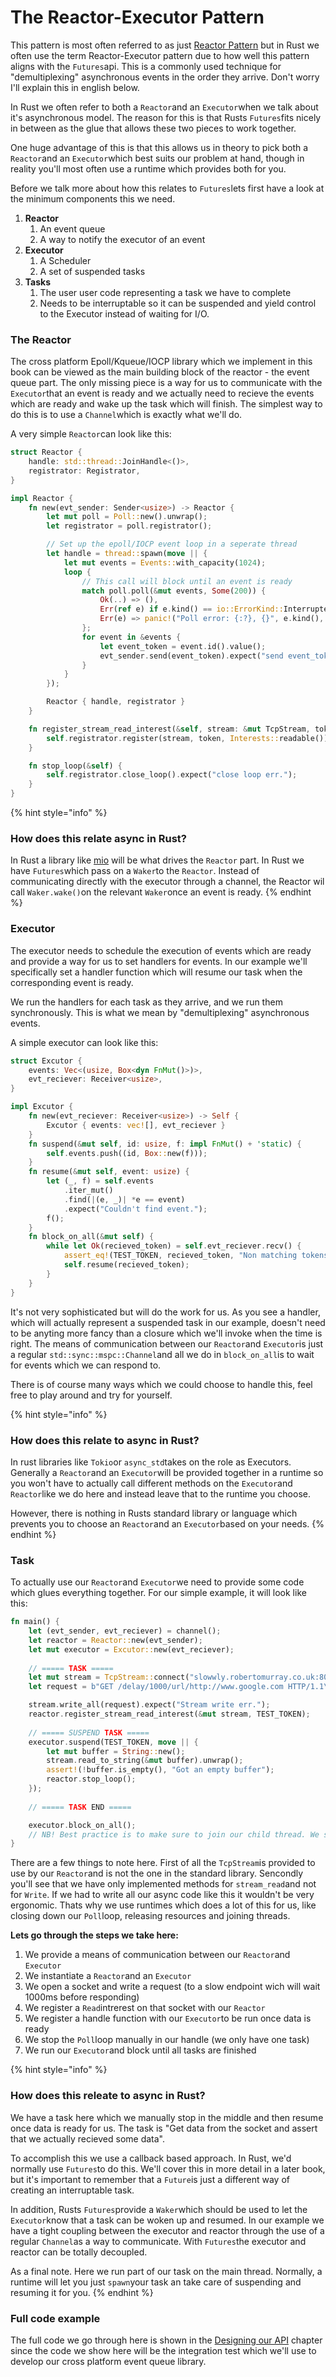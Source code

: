 # The Reactor-Executor Pattern

This pattern is most often referred to as just [Reactor Pattern](https://tianpan.co/blog/2015/01/13/understanding-reactor-pattern-for-highly-scalable-i-o-bound-web-server/) but in Rust we often use the term Reactor-Executor pattern due to how well this pattern aligns with the `Futures`api. This is a commonly used technique for "demultiplexing" asynchronous events in the order they arrive. Don't worry I'll explain this in english below.

In Rust we often refer to both a `Reactor`and an `Executor`when we talk about it's asynchronous model. The reason for this is that Rusts `Futures`fits nicely in between as the glue that allows these two pieces to work together.

One huge advantage of this is that this allows us in theory to pick both a `Reactor`and an `Executor`which best suits our problem at hand, though in reality you'll most often use a runtime which provides both for you.

Before we talk more about how this relates to `Futures`lets first have a look at the minimum components this we need.

1. **Reactor**
   1. An event queue
   2. A way to notify the executor of an event
2. **Executor**
   1. A Scheduler
   2. A set of suspended tasks
3. **Tasks**
   1. The user user code representing a task we have to complete
   2. Needs to be interruptable so it can be suspended and yield control to the Executor instead of waiting for I/O.

### The Reactor

The cross platform Epoll/Kqueue/IOCP library which we implement in this book can be viewed as the main building block of the reactor - the event queue part. The only missing piece is a way for us to communicate with the `Executor`that an event is ready and we actually need to recieve the events which are ready and wake up the task which will finish. The simplest way to do this is to use a `Channel`which is exactly what we'll do.

A very simple `Reactor`can look like this:

```rust
struct Reactor {
    handle: std::thread::JoinHandle<()>,
    registrator: Registrator,
}

impl Reactor {
    fn new(evt_sender: Sender<usize>) -> Reactor {
        let mut poll = Poll::new().unwrap();
        let registrator = poll.registrator();

        // Set up the epoll/IOCP event loop in a seperate thread
        let handle = thread::spawn(move || {
            let mut events = Events::with_capacity(1024);
            loop {
                // This call will block until an event is ready
                match poll.poll(&mut events, Some(200)) {
                    Ok(..) => (),
                    Err(ref e) if e.kind() == io::ErrorKind::Interrupted => break,
                    Err(e) => panic!("Poll error: {:?}, {}", e.kind(), e),
                };
                for event in &events {
                    let event_token = event.id().value();
                    evt_sender.send(event_token).expect("send event_token err.");
                }
            }
        });

        Reactor { handle, registrator }
    }

    fn register_stream_read_interest(&self, stream: &mut TcpStream, token: usize) {
        self.registrator.register(stream, token, Interests::readable()).expect("registration err.");
    }

    fn stop_loop(&self) {
        self.registrator.close_loop().expect("close loop err.");
    }
}
```

{% hint style="info" %}
### How does this relate async in Rust?

In Rust a library like [mio](https://github.com/tokio-rs/mio) will be what drives the `Reactor` part. In Rust we have `Futures`which pass on a `Waker`to the `Reactor`. Instead of communicating directly with the executor through a channel, the Reactor wil call `Waker.wake()`on the relevant `Waker`once an event is ready.
{% endhint %}

### Executor

The executor needs to schedule the execution of events which are ready and provide a way for us to set handlers for events. In our example we'll specifically set a handler function which will resume our task when the corresponding event is ready.

We run the handlers for each task as they arrive, and we run them synchronously. This is what we mean by "demultiplexing" asynchronous events.

A simple executor can look like this:

```rust
struct Excutor {
    events: Vec<(usize, Box<dyn FnMut()>)>,
    evt_reciever: Receiver<usize>,
}

impl Excutor {
    fn new(evt_reciever: Receiver<usize>) -> Self {
        Excutor { events: vec![], evt_reciever }
    }
    fn suspend(&mut self, id: usize, f: impl FnMut() + 'static) {
        self.events.push((id, Box::new(f)));
    }
    fn resume(&mut self, event: usize) {
        let (_, f) = self.events
            .iter_mut()
            .find(|(e, _)| *e == event)
            .expect("Couldn't find event.");
        f();
    }
    fn block_on_all(&mut self) {
        while let Ok(recieved_token) = self.evt_reciever.recv() {
            assert_eq!(TEST_TOKEN, recieved_token, "Non matching tokens.");
            self.resume(recieved_token);
        }
    }
}
```

It's not very sophisticated but will do the work for us. As you see a handler, which will actually represent a suspended task in our example, doesn't need to be anyting more fancy than a closure which we'll invoke when the time is right. The means of communication between our `Reactor`and `Executor`is just a regular `std::sync::mspc::Channel`and all we do in `block_on_all`is to wait for events which we can respond to.

There is of course many ways which we could choose to handle this, feel free to play around and try for yourself.

{% hint style="info" %}
### How does this relate to async in Rust?

In rust libraries like `Tokio`or `async_std`takes on the role as Executors. Generally a `Reactor`and an `Executor`will be provided together in a runtime so you won't have to actually call different methods on the `Executor`and `Reactor`like we do here and instead leave that to the runtime you choose. 

However, there is nothing in Rusts standard library or language which prevents you to choose an `Reactor`and an `Executor`based on your needs.
{% endhint %}

### Task

To actually use our `Reactor`and `Executor`we need to provide some code which glues everything together. For our simple example, it will look like this:

```rust
fn main() {
    let (evt_sender, evt_reciever) = channel();
    let reactor = Reactor::new(evt_sender);
    let mut executor = Excutor::new(evt_reciever);
    
    // ===== TASK =====
    let mut stream = TcpStream::connect("slowwly.robertomurray.co.uk:80").unwrap();
    let request = b"GET /delay/1000/url/http://www.google.com HTTP/1.1\r\nHost: slowwly.robertomurray.co.uk\r\nConnection: close\r\n\r\n";

    stream.write_all(request).expect("Stream write err.");
    reactor.register_stream_read_interest(&mut stream, TEST_TOKEN);
    
    // ===== SUSPEND TASK =====
    executor.suspend(TEST_TOKEN, move || {
        let mut buffer = String::new();
        stream.read_to_string(&mut buffer).unwrap();
        assert!(!buffer.is_empty(), "Got an empty buffer");
        reactor.stop_loop();
    });
    
    // ===== TASK END =====

    executor.block_on_all();
    // NB! Best practice is to make sure to join our child thread. We skip it here for brevity.
}
```

There are a few things to note here. First of all the `TcpStream`is provided to use by our `Reactor`and is not the one in the standard library. Sencondly you'll see that we have only implemented methods for `stream_read`and not for `Write`. If we had to write all our async code like this it wouldn't be very ergonomic. Thats why we use runtimes which does a lot of this for us, like closing down our `Poll`loop, releasing resources and joining threads.

**Lets go through the steps we take here:**

1. We provide a means of communication between our `Reactor`and `Executor`
2. We instantiate a `Reactor`and an `Executor`
3. We open a socket and write a request \(to a slow endpoint wich will wait 1000ms before responding\)
4. We register a `Read`intrerest on that socket with our `Reactor`
5. We register a handle function with our `Executor`to be run once data is ready
6. We stop the `Poll`loop manually in our handle \(we only have one task\)
7. We run our `Executor`and block until all tasks are finished

{% hint style="info" %}
### How does this releate to async in Rust?

We have a task here which we manually stop in the middle and then resume once data is ready for us. The task is "Get data from the socket and assert that we actually recieved some data".

To accomplish this we use a callback based approach. In Rust, we'd normally use `Futures`to do this. We'll cover this in more detail in a later book, but it's important to remember that a `Future`is just a different way of creating an interruptable task. 

In addition, Rusts `Futures`provide a `Waker`which should be used to let the `Executor`know that a task can be woken up and resumed. In our example we have a tight coupling between the executor and reactor through the use of a regular `Channel`as a way to communicate. With `Futures`the executor and reactor can be totally decoupled.

As a final note. Here we run part of our task on the main thread. Normally, a runtime will let you just `spawn`your task an take care of suspending and resuming it for you.
{% endhint %}

### Full code example

The full code we go through here is shown in the [Designing our API](../untitled.md) chapter since the code we show here will be the integration test which we'll use to develop our cross platform event queue library.

